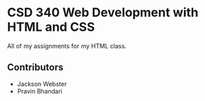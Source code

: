 
# CSD 340 Web Development with HTML and CSS
All of my assignments for my HTML class.
## Contributors 
* Jackson Webster
* Pravin Bhandari
